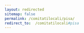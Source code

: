```yaml
---
layout: redirected
sitemap: false
permalink: /comitatilocali/pisa/
redirect_to:  /comitatilocali#pisa
---
```

